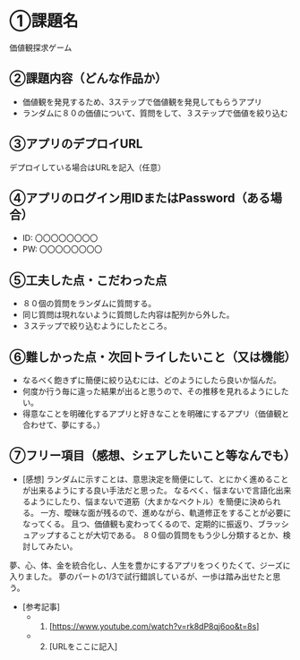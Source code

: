 # ①課題名
価値観探求ゲーム

## ②課題内容（どんな作品か）
- 価値観を発見するため、3ステップで価値観を発見してもらうアプリ
- ランダムに８０の価値について、質問をして、３ステップで価値を絞り込む

## ③アプリのデプロイURL
デプロイしている場合はURLを記入（任意）

## ④アプリのログイン用IDまたはPassword（ある場合）
- ID: 〇〇〇〇〇〇〇〇
- PW: 〇〇〇〇〇〇〇〇

## ⑤工夫した点・こだわった点
- ８０個の質問をランダムに質問する。
- 同じ質問は現れないように質問した内容は配列から外した。
- ３ステップで絞り込むようにしたところ。

## ⑥難しかった点・次回トライしたいこと（又は機能）
- なるべく飽きずに簡便に絞り込むには、どのようにしたら良いか悩んだ。
- 何度か行う毎に違った結果が出ると思うので、その推移を見れるようにしたい。
- 得意なことを明確化するアプリと好きなことを明確にするアプリ（価値観と合わせて、夢にする。）

## ⑦フリー項目（感想、シェアしたいこと等なんでも）
- [感想]
ランダムに示すことは、意思決定を簡便にして、とにかく進めることが出来るようにする良い手法だと思った。
なるべく、悩まないで言語化出来るようにしたり、悩まないで道筋（大まかなベクトル）を簡便に決められる。
一方、曖昧な面が残るので、進めながら、軌道修正をすることが必要になってくる。
且つ、価値観も変わってくるので、定期的に振返り、ブラッシュアップすることが大切である。
８０個の質問をもう少し分類するとか、検討してみたい。

夢、心、体、金を統合化し、人生を豊かにするアプリをつくりたくて、ジーズに入りました。
夢のパートの1/3で試行錯誤しているが、一歩は踏み出せたと思う。
- [参考記事]
  - 1. [https://www.youtube.com/watch?v=rk8dP8qj6oo&t=8s]
  - 2. [URLをここに記入]